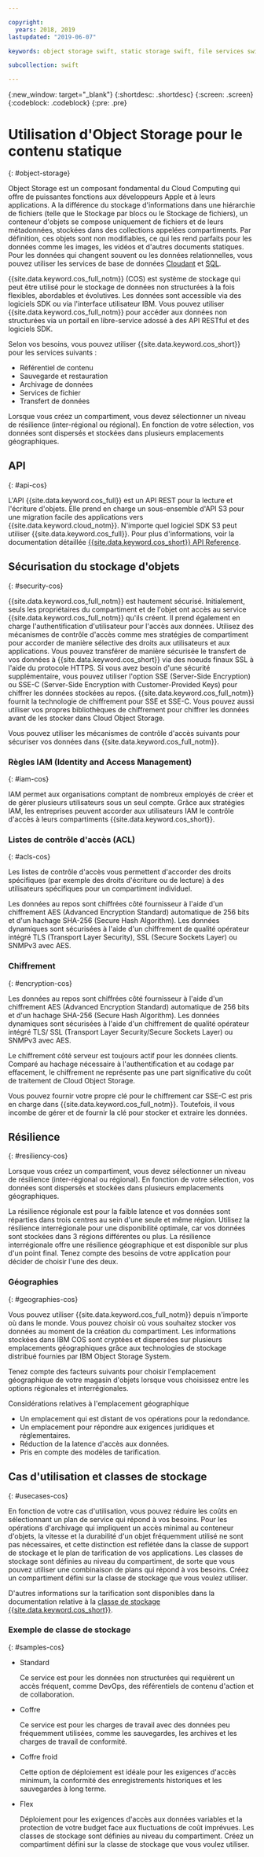 ```yaml
---

copyright:
  years: 2018, 2019
lastupdated: "2019-06-07"

keywords: object storage swift, static storage swift, file services swift, swift storage class, cos swift, swift data encryption, static swift

subcollection: swift

---
```


{:new_window: target="_blank"}
{:shortdesc: .shortdesc}
{:screen: .screen}
{:codeblock: .codeblock}
{:pre: .pre}

# Utilisation d'Object Storage pour le contenu statique
{: #object-storage}

Object Storage est un composant fondamental du Cloud Computing qui offre de puissantes fonctions aux développeurs Apple et à leurs applications. A la différence du stockage d'informations dans une hiérarchie de fichiers (telle que le Stockage par blocs ou le Stockage de fichiers), un conteneur d'objets se compose uniquement de fichiers et de leurs métadonnées, stockées dans des collections appelées compartiments. Par définition, ces objets sont non modifiables, ce qui les rend parfaits pour les données comme les images, les vidéos et d'autres documents statiques. Pour les données qui changent souvent ou les données relationnelles, vous pouvez utiliser les services de base de données [Cloudant](/docs/swift/data?topic=swift-cloudant#cloudant) et [SQL](/docs/swift/data?topic=swift-sql_data#sql_data).

{{site.data.keyword.cos_full_notm}} (COS) est système de stockage qui peut être utilisé pour le stockage de données non structurées à la fois flexibles, abordables et évolutives. Les données sont accessible via des logiciels SDK ou via l'interface utilisateur IBM. Vous pouvez utiliser {{site.data.keyword.cos_full_notm}} pour accéder aux données non structurées via un portail en libre-service adossé à des API RESTful et des logiciels SDK. 

Selon vos besoins, vous pouvez utiliser {{site.data.keyword.cos_short}} pour les services suivants :

* Référentiel de contenu
* Sauvegarde et restauration
* Archivage de données
* Services de fichier
* Transfert de données

Lorsque vous créez un compartiment, vous devez sélectionner un niveau de résilience (inter-régional ou régional). En fonction de votre sélection, vos données sont dispersés et stockées dans plusieurs emplacements géographiques.

## API
{: #api-cos}

L'API {{site.data.keyword.cos_full}} est un API REST pour la lecture et l'écriture d'objets. Elle prend en charge un sous-ensemble d'API S3 pour une migration facile des applications vers {{site.data.keyword.cloud_notm}}. N'importe quel logiciel SDK S3 peut utiliser {{site.data.keyword.cos_full}}. Pour plus d'informations, voir la documentation détaillée [{{site.data.keyword.cos_short}} API Reference](/docs/services/cloud-object-storage?topic=cloud-object-storage-compatibility-api).

## Sécurisation du stockage d'objets
{: #security-cos}

{{site.data.keyword.cos_full_notm}} est hautement sécurisé. Initialement, seuls les propriétaires du compartiment et de l'objet ont accès au service {{site.data.keyword.cos_full_notm}} qu'ils créent. Il prend également en charge l'authentification d'utilisateur pour l'accès aux données. Utilisez des mécanismes de contrôle d'accès comme mes stratégies de compartiment pour accorder de manière sélective des droits aux utilisateurs et aux applications. Vous pouvez transférer de manière sécurisée le transfert de vos données à {{site.data.keyword.cos_short}} via des noeuds finaux SSL à l'aide du protocole HTTPS. Si vous avez besoin d'une sécurité supplémentaire, vous pouvez utiliser l'option SSE (Server-Side Encryption) ou SSE-C (Server-Side Encryption with Customer-Provided Keys) pour chiffrer les données stockées au repos. {{site.data.keyword.cos_full_notm}} fournit la technologie de chiffrement pour SSE et SSE-C. Vous pouvez aussi utiliser vos propres bibliothèques de chiffrement pour chiffrer les données avant de les stocker dans Cloud Object Storage.

Vous pouvez utiliser les mécanismes de contrôle d'accès suivants pour sécuriser vos données dans {{site.data.keyword.cos_full_notm}}.

### Règles IAM (Identity and Access Management)
{: #iam-cos}

IAM permet aux organisations comptant de nombreux employés de créer et de gérer plusieurs utilisateurs sous un seul compte. Grâce aux stratégies IAM, les entreprises peuvent accorder aux utilisateurs IAM le contrôle d'accès à leurs compartiments {{site.data.keyword.cos_short}}.

### Listes de contrôle d'accès (ACL)
{: #acls-cos}

Les listes de contrôle d'accès vous permettent d'accorder des droits spécifiques (par exemple des droits d'écriture ou de lecture) à des utilisateurs spécifiques pour un compartiment individuel.

Les données au repos sont chiffrées côté fournisseur à l'aide d'un chiffrement AES (Advanced Encryption Standard) automatique de 256 bits et d'un hachage SHA-256 (Secure Hash Algorithm). Les données dynamiques sont sécurisées à l'aide d'un chiffrement de qualité opérateur intégré TLS (Transport Layer Security), SSL (Secure Sockets Layer) ou SNMPv3 avec AES.

### Chiffrement
{: #encryption-cos}

Les données au repos sont chiffrées côté fournisseur à l'aide d'un chiffrement AES (Advanced Encryption Standard) automatique de 256 bits et d'un hachage SHA-256 (Secure Hash Algorithm). Les données dynamiques sont sécurisées à l'aide d'un chiffrement de qualité opérateur intégré TLS/ SSL (Transport Layer Security/Secure Sockets Layer) ou SNMPv3 avec AES.

Le chiffrement côté serveur est toujours actif pour les données clients. Comparé au hachage nécessaire à l'authentification et au codage par effacement, le chiffrement ne représente pas une part significative du coût de traitement de Cloud Object Storage.

Vous pouvez fournir votre propre clé pour le chiffrement car SSE-C est pris en charge dans {{site.data.keyword.cos_full_notm}}. Toutefois, il vous incombe de gérer et de fournir la clé pour stocker et extraire les données.

## Résilience
{: #resiliency-cos}

Lorsque vous créez un compartiment, vous devez sélectionner un niveau de résilience (inter-régional ou régional). En fonction de votre sélection, vos données sont dispersés et stockées dans plusieurs emplacements géographiques.

La résilience régionale est pour la faible latence et vos données sont réparties dans trois centres au sein d'une seule et même région. Utilisez la résilience interrégionale pour une disponibilité optimale, car vos données sont stockées dans 3 régions différentes ou plus. La résilience interrégionale offre une résilience géographique et est disponible sur plus d'un point final. Tenez compte des besoins de votre application pour décider de choisir l'une des deux.

### Géographies
{: #geographies-cos}

Vous pouvez utiliser {{site.data.keyword.cos_full_notm}} depuis n'importe où dans le monde. Vous pouvez choisir où vous souhaitez stocker vos données au moment de la création du compartiment. Les informations stockées dans IBM COS sont cryptées et dispersées sur plusieurs emplacements géographiques grâce aux technologies de stockage distribué fournies par IBM Object Storage System. 

Tenez compte des facteurs suivants pour choisir l'emplacement géographique de votre magasin d'objets lorsque vous choisissez entre les options régionales et interrégionales.

Considérations relatives à l'emplacement géographique
* Un emplacement qui est distant de vos opérations pour la redondance.
* Un emplacement pour répondre aux exigences juridiques et réglementaires.
* Réduction de la latence d'accès aux données.
* Pris en compte des modèles de tarification.

## Cas d'utilisation et classes de stockage
{: #usecases-cos}

En fonction de votre cas d'utilisation, vous pouvez réduire les coûts en sélectionnant un plan de service qui répond à vos besoins. Pour les opérations d'archivage qui impliquent un accès minimal au conteneur d'objets, la vitesse et la durabilité d'un objet fréquemment utilisé ne sont pas nécessaires, et cette distinction est reflétée dans la classe de support de stockage et le plan de tarification de vos applications. Les classes de stockage sont définies au niveau du compartiment, de sorte que vous pouvez utiliser une combinaison de plans qui répond à vos besoins. Créez un compartiment défini sur la classe de stockage que vous voulez utiliser.

D'autres informations sur la tarification sont disponibles dans la documentation relative à la [classe de stockage {{site.data.keyword.cos_short}}](/docs/services/cloud-object-storage/help?topic=cloud-object-storage-billing#ibm-cos-pricing).

### Exemple de classe de stockage
{: #samples-cos}

- Standard
  
  Ce service est pour les données non structurées qui requièrent un accès fréquent, comme DevOps, des référentiels de contenu d'action et de collaboration.

- Coffre
  
  Ce service est pour les charges de travail avec des données peu fréquemment utilisées, comme les sauvegardes, les archives et les charges de travail de conformité.

- Coffre froid
  
  Cette option de déploiement est idéale pour les exigences d'accès minimum, la conformité des enregistrements historiques et les sauvegardes à long terme.

- Flex

  Déploiement pour les exigences d'accès aux données variables et la protection de votre budget face aux fluctuations de coût imprévues. Les classes de stockage sont définies au niveau du compartiment. Créez un compartiment défini sur la classe de stockage que vous voulez utiliser.



